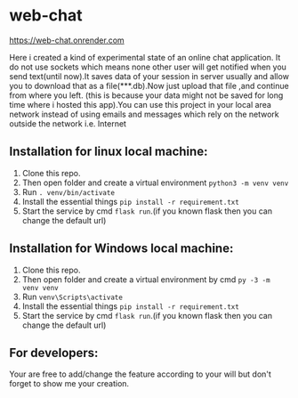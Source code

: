 # web-chat
 https://web-chat.onrender.com
 
Here i created a kind of experimental state of an online chat application. It do not use sockets which means none other user will get notified when you send text(until now).It saves data of your session in server usually and allow you to download that as a file(***.db).Now just upload that file ,and continue from where you left. 
(this is because your data might not be saved for long time where i hosted this app).You can use this project in your local area network instead of using emails and messages which rely on the network outside the network i.e. Internet


## Installation for linux local machine:
1. Clone this repo.
2. Then open folder and create a virtual environment `python3 -m venv venv`
3. Run `. venv/bin/activate`
4. Install the essential things `pip install -r requirement.txt`
5. Start the service by cmd `flask run`.(if you known flask then you can change the default url)


## Installation for Windows local machine:
1. Clone this repo.
2. Then open folder and create a virtual environment by cmd `py -3 -m venv venv`
3. Run `venv\Scripts\activate`
4. Install the essential things `pip install -r requirement.txt`
5. Start the service by cmd `flask run`.(if you known flask then you can change the default url)

## For developers:
Your are free to add/change the feature according to your will but don't forget to show me your creation.
